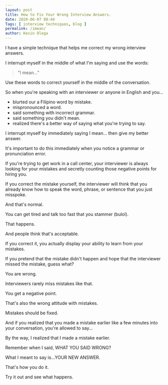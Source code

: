 ```yaml
--- 
layout: post 
title: How to Fix Your Wrong Interview Answers.
date: 2020-06-07 08:44
Tags: [ interview techniques, blog ]
permalink: /imean/ 
author: Kevin Olega 
--- 
```

I have a simple technique that helps me correct my wrong interview answers.

I interrupt myself in the middle of what I'm saying and use the words:

> "I mean..."

Use these words to correct yourself in the middle of the conversation.

So when you're speaking with an interviewer or anyone in English and you... 

- blurted our a Filipino word by mistake.
- mispronounced a word.
- said something with incorrect grammar.
- said something you didn't mean.
- realized there's a better way of saying what you're trying to say.

I interrupt myself by immediately saying I mean... then give my better answer.

It's important to do this immediately when you notice a grammar or pronunciation error.

If you're trying to get work in a call center, your interviewer is always looking for your mistakes and secretly counting those negative points for hiring you.

If you correct the mistake yourself, the interviewer will think that you already know how to speak the word, phrase, or sentence that you just misspoke.

And that's normal.

You can get tired and talk too fast that you stammer (bulol).

That happens.

And people think that's acceptable.

If you correct it, you actually display your ability to learn from your mistakes.

If you pretend that the mistake didn't happen and hope that the interviewer missed the mistake, guess what?

You are wrong.

Interviewers rarely miss mistakes like that.

You get a negative point.

That's also the wrong attitude with mistakes.

Mistakes should be fixed.

And if you realized that you made a mistake earlier like a few minutes into your conversation, you're allowed to say...

By the way, I realized that I made a mistake earlier.

Remember when I said, WHAT YOU SAID WRONG?

What I meant to say is...YOUR NEW ANSWER.

That's how you do it.

Try it out and see what happens.